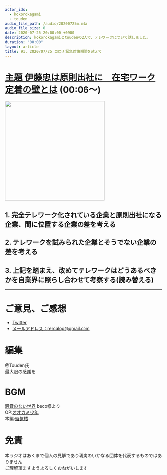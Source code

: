 ```yaml
---
actor_ids:
  - kokorokagami
  - touden
audio_file_path: /audio/20200725m.m4a
audio_file_size: 0
date: 2020-07-25 20:00:00 +0900
description: kokorokagamiとtoudenの2人で、テレワークについて話しました。
duration: "00:00"
layout: article
title: 91. 2020/07/25 コロナ緊急対策期間を越えて
---
```


# [主題 伊藤忠は原則出社に　在宅ワーク定着の壁とは](https://www.nikkei.com/article/DGXMZO61074900S0A700C2X12000/?fbclid=IwAR13ilbnvbh6F0Z3t_uWLzEhmlKD3Vym1y7Fz4TI9QIbNXugpe7tfTUgLUg) (00:06～)

[<img src="https://article-image-ix.nikkei.com/https%3A%2F%2Fimgix-proxy.n8s.jp%2FDSXMZO6107484002072020X12001-PN1-2.jpg?auto=format%2Ccompress&ch=Width%2CDPR&fit=max&ixlib=java-1.2.0&s=2429d5a83995dda78757680b8f193205" width="320dp">](https://www.nikkei.com/article/DGXMZO61074900S0A700C2X12000/?fbclid=IwAR13ilbnvbh6F0Z3t_uWLzEhmlKD3Vym1y7Fz4TI9QIbNXugpe7tfTUgLUg)  

## 1. 完全テレワーク化されている企業と原則出社になる企業、間に位置する企業の差を考える

## 2. テレワークを試みられた企業とそうでない企業の差を考える

## 3. 上記を踏まえ、改めてテレワークはどうあるべきかを自業界に照らし合わせて考察する(読み替える)

___

# ご意見、ご感想
- [Twitter](https://twitter.com/recalog1)
- [メールアドレス：rercalog@gmail.com](rercalog@gmail.com)

# 編集

@Touden氏  
最大限の感謝を  

# BGM

[騒音のない世界](http://noiselessworld.net/) beco様より  
OP:[オオカミ少年](https://soundcloud.com/baron1_3/wolfboy)  
本編:[蜃気楼](https://soundcloud.com/baron1_3/shinkirou)  

# 免責

本ラジオはあくまで個人の見解であり現実のいかなる団体を代表するものではありません  
ご理解頂ますようよろしくおねがいします  